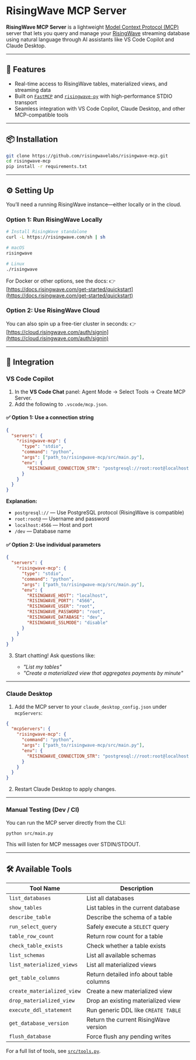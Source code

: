 # RisingWave MCP Server

**RisingWave MCP Server** is a lightweight [Model Context Protocol (MCP)](https://modelcontextprotocol.io/introduction) server that lets you query and manage your [RisingWave](https://risingwave.com) streaming database using natural language through AI assistants like VS Code Copilot and Claude Desktop.

---

## 🚀 Features

- Real-time access to RisingWave tables, materialized views, and streaming data
- Built on [`FastMCP`](https://github.com/jlowin/fastmcp) and [`risingwave-py`](https://github.com/risingwavelabs/risingwave-py) with high-performance STDIO transport
- Seamless integration with VS Code Copilot, Claude Desktop, and other MCP-compatible tools

---

## 📦 Installation

```bash
git clone https://github.com/risingwavelabs/risingwave-mcp.git
cd risingwave-mcp
pip install -r requirements.txt
```

---

## ⚙️ Setting Up

You’ll need a running RisingWave instance—either locally or in the cloud.

### Option 1: Run RisingWave Locally

```bash
# Install RisingWave standalone
curl -L https://risingwave.com/sh | sh

# macOS
risingwave

# Linux
./risingwave
```

For Docker or other options, see the docs:
👉 [https://docs.risingwave.com/get-started/quickstart](https://docs.risingwave.com/get-started/quickstart)

### Option 2: Use RisingWave Cloud

You can also spin up a free-tier cluster in seconds:
👉 [https://cloud.risingwave.com/auth/signin](https://cloud.risingwave.com/auth/signin)

---

## 🧩 Integration

### VS Code Copilot

1. In the **VS Code Chat** panel: Agent Mode → Select Tools → Create MCP Server.
2. Add the following to `.vscode/mcp.json`.

#### ✅ Option 1: Use a connection string

```json
{
  "servers": {
    "risingwave-mcp": {
      "type": "stdio",
      "command": "python",
      "args": ["path_to/risingwave-mcp/src/main.py"],
      "env": {
        "RISINGWAVE_CONNECTION_STR": "postgresql://root:root@localhost:4566/dev"
      }
    }
  }
}
```

**Explanation:**

- `postgresql://` — Use PostgreSQL protocol (RisingWave is compatible)
- `root:root@` — Username and password
- `localhost:4566` — Host and port
- `/dev` — Database name

#### ✅ Option 2: Use individual parameters

```json
{
  "servers": {
    "risingwave-mcp": {
      "type": "stdio",
      "command": "python",
      "args": ["path_to/risingwave-mcp/src/main.py"],
      "env": {
        "RISINGWAVE_HOST": "localhost",
        "RISINGWAVE_PORT": "4566",
        "RISINGWAVE_USER": "root",
        "RISINGWAVE_PASSWORD": "root",
        "RISINGWAVE_DATABASE": "dev",
        "RISINGWAVE_SSLMODE": "disable"
      }
    }
  }
}
```

3. Start chatting!
   Ask questions like:

   - _"List my tables"_
   - _"Create a materialized view that aggregates payments by minute"_

---

### Claude Desktop

1. Add the MCP server to your `claude_desktop_config.json` under `mcpServers`:

```json
{
  "mcpServers": {
    "risingwave-mcp": {
      "command": "python",
      "args": ["path_to/risingwave-mcp/src/main.py"],
      "env": {
        "RISINGWAVE_CONNECTION_STR": "postgresql://root:root@localhost:4566/dev"
      }
    }
  }
}
```

2. Restart Claude Desktop to apply changes.

---

### Manual Testing (Dev / CI)

You can run the MCP server directly from the CLI:

```bash
python src/main.py
```

This will listen for MCP messages over STDIN/STDOUT.

---

## 🛠️ Available Tools

| Tool Name                  | Description                              |
| -------------------------- | ---------------------------------------- |
| `list_databases`           | List all databases                       |
| `show_tables`              | List tables in the current database      |
| `describe_table`           | Describe the schema of a table           |
| `run_select_query`         | Safely execute a `SELECT` query          |
| `table_row_count`          | Return row count for a table             |
| `check_table_exists`       | Check whether a table exists             |
| `list_schemas`             | List all available schemas               |
| `list_materialized_views`  | List all materialized views              |
| `get_table_columns`        | Return detailed info about table columns |
| `create_materialized_view` | Create a new materialized view           |
| `drop_materialized_view`   | Drop an existing materialized view       |
| `execute_ddl_statement`    | Run generic DDL like `CREATE TABLE`      |
| `get_database_version`     | Return the current RisingWave version    |
| `flush_database`           | Force flush any pending writes           |

For a full list of tools, see [`src/tools.py`](src/tools.py).
